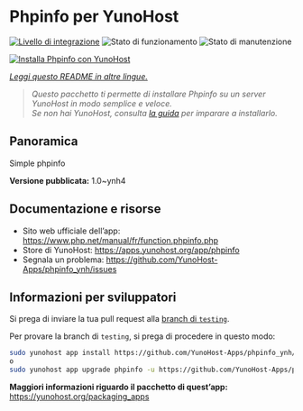 <!--
N.B.: Questo README è stato automaticamente generato da <https://github.com/YunoHost/apps/tree/master/tools/readme_generator>
NON DEVE essere modificato manualmente.
-->

# Phpinfo per YunoHost

[![Livello di integrazione](https://dash.yunohost.org/integration/phpinfo.svg)](https://dash.yunohost.org/appci/app/phpinfo) ![Stato di funzionamento](https://ci-apps.yunohost.org/ci/badges/phpinfo.status.svg) ![Stato di manutenzione](https://ci-apps.yunohost.org/ci/badges/phpinfo.maintain.svg)

[![Installa Phpinfo con YunoHost](https://install-app.yunohost.org/install-with-yunohost.svg)](https://install-app.yunohost.org/?app=phpinfo)

*[Leggi questo README in altre lingue.](./ALL_README.md)*

> *Questo pacchetto ti permette di installare Phpinfo su un server YunoHost in modo semplice e veloce.*  
> *Se non hai YunoHost, consulta [la guida](https://yunohost.org/install) per imparare a installarlo.*

## Panoramica

Simple phpinfo

**Versione pubblicata:** 1.0~ynh4
## Documentazione e risorse

- Sito web ufficiale dell’app: <https://www.php.net/manual/fr/function.phpinfo.php>
- Store di YunoHost: <https://apps.yunohost.org/app/phpinfo>
- Segnala un problema: <https://github.com/YunoHost-Apps/phpinfo_ynh/issues>

## Informazioni per sviluppatori

Si prega di inviare la tua pull request alla [branch di `testing`](https://github.com/YunoHost-Apps/phpinfo_ynh/tree/testing).

Per provare la branch di `testing`, si prega di procedere in questo modo:

```bash
sudo yunohost app install https://github.com/YunoHost-Apps/phpinfo_ynh/tree/testing --debug
o
sudo yunohost app upgrade phpinfo -u https://github.com/YunoHost-Apps/phpinfo_ynh/tree/testing --debug
```

**Maggiori informazioni riguardo il pacchetto di quest’app:** <https://yunohost.org/packaging_apps>
